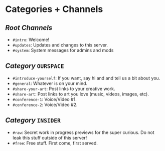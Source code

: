 # Categories + Channels

## *Root Channels*

- `#intro`: Welcome!
- `#updates`: Updates and changes to this server.
- `#system`: System messages for admins and mods

## *Category* `OURSPACE`

- `#introduce-yourself`: If you want, say hi and and tell us a bit about you.
- `#general`: Whatever is on your mind.
- `#share-your-art`: Post links to your creative work.
- `#share-art`: Post links to art you love (music, videos, images, etc).
- `#conference-1`: Voice/Video #1.
- `#conference-2`: Voice/Video #2.

## *Category* `INSIDER`

- `#raw`: Secret work in progress previews for the super curious. Do not leak this stuff outside of this server!
- `#free`: Free stuff. First come, first served.
